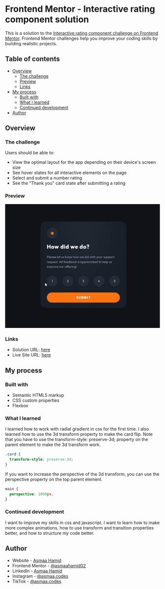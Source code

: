 # Frontend Mentor - Interactive rating component solution

This is a solution to the [Interactive rating component challenge on Frontend Mentor](https://www.frontendmentor.io/challenges/interactive-rating-component-koxpeBUmI). Frontend Mentor challenges help you improve your coding skills by building realistic projects.

## Table of contents

- [Overview](#overview)
  - [The challenge](#the-challenge)
  - [Preview](#Preview)
  - [Links](#links)
- [My process](#my-process)
  - [Built with](#built-with)
  - [What I learned](#what-i-learned)
  - [Continued development](#continued-development)
- [Author](#author)

## Overview

### The challenge

Users should be able to:

- View the optimal layout for the app depending on their device's screen size
- See hover states for all interactive elements on the page
- Select and submit a number rating
- See the "Thank you" card state after submitting a rating

### Preview

<p align="center">
  <img src="./readme/preview.gif" alt="animated preview of the app">
</p>

### Links

- Solution URL: [here](https://github.com/asmaahamid02/interactive-rating-component)
- Live Site URL: [here](https://asmaahamid02.github.io/interactive-rating-component/)

## My process

### Built with

- Semantic HTML5 markup
- CSS custom properties
- Flexbox

### What I learned

I learned how to work with radial gradient in css for the first time. I also learned how to use the 3d transform property to make the card flip.
Note that you have to use the transform-style: preserve-3d; property on the parent element to make the 3d transform work.

```css
.card {
  transform-style: preserve-3d;
}
```

If you want to increase the perspective of the 3d transform, you can use the perspective property on the top parent element.

```css
main {
  perspective: 1000px;
}
```

### Continued development

I want to improve my skills in css and javascript. I want to learn how to make more complex animations, how to use transform and transition properties better, and how to structure my code better.

## Author

- Website - [Asmaa Hamid](https://www.your-site.com)
- Frontend Mentor - [@asmaahamid02](https://www.frontendmentor.io/profile/asmaahamid02)
- LinkedIn - [Asmaa Hamid](https://www.linkedin.com/in/asmaa-hamid-4656a4288/)
- Instagram - [@asmaa.codes](https://www.instagram.com/asmaa.codes/)
- TikTok - [@asmaa.codes](https://www.tiktok.com/@asmaa.codes)
